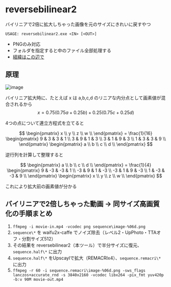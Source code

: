 # reversebilinear2

バイリニアで2倍に拡大しちゃった画像を元のサイズにきれいに戻すやつ

```
USAGE: reversebilinear2.exe <IN> [<OUT>]
```

- PNGのみ対応
- フォルダを指定すると中のファイル全部処理する
- [経緯はこの辺で](https://twitter.com/chigiri_vrc/status/1692041747315270135)

## 原理

![image](https://github.com/chigirits/reversebilinear2/assets/61717977/ab36752b-88e4-4812-9c13-0f2e477664a0)

バイリニア拡大時に、たとえば x は a,b,c,d のリニアな内分点として画素値が混合されるから
$$x = 0.75 (0.75 a + 0.25 b) + 0.25 (0.75 c + 0.25 d)$$

4つの点について連立方程式を立てると

$$
\begin{pmatrix}
x \\
y \\
z \\
w \\
\end{pmatrix} = \frac{1}{16} \begin{pmatrix}
9 & 3 & 3 & 1 \\
3 & 9 & 1 & 3 \\
3 & 1 & 9 & 3 \\
1 & 3 & 3 & 9 \\
\end{pmatrix} \begin{pmatrix}
a \\
b \\
c \\
d \\
\end{pmatrix}
$$

逆行列を計算して整理すると

$$
\begin{pmatrix}
a \\
b \\
c \\
d \\
\end{pmatrix} = \frac{1}{4} \begin{pmatrix}
9 & -3 & -3 & 1 \\
-3 & 9 & 1 & -3 \\
-3 & 1 & 9 & -3 \\
1 & -3 & -3 & 9 \\
\end{pmatrix} \begin{pmatrix}
x \\
y \\
z \\
w \\
\end{pmatrix}
$$

これにより拡大前の画素値が分かる

## バイリニアで2倍しちゃった動画 → 同サイズ高画質化の手順まとめ

1. `ffmpeg -i movie-in.mp4 -vcodec png sequence\image-%06d.png`
2. `sequence\*` を waifu2x-caffe でノイズ除去（レベル2・UpPhoto・TTAオフ・分割サイズ512）
3. その結果を reversebilinear2（本ツール）で半分サイズに復元、`sequence.half\*` に出力
4. `sequence.half\*` をUpscaylで拡大（REMACRIx4）、`sequence.remacri\*` に出力
5. `ffmpeg -r 60 -i sequence.remacri\image-%06d.png -sws_flags lanczos+accurate_rnd -s 3840x2160 -vcodec libx264 -pix_fmt yuv420p -b:v 90M movie-out.mp4`
